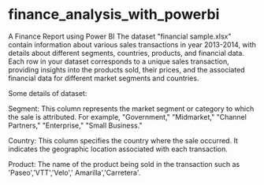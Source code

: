 # finance_analysis_with_powerbi

A Finance Report using Power BI
The dataset "financial sample.xlsx" contain information about various sales transactions in year 2013-2014, with details about different segments, countries, products, and financial data. Each row in your dataset corresponds to a unique sales transaction, providing insights into the products sold, their prices, and the associated financial data for different market segments and countries.

Some details of dataset:

Segment: This column represents the market segment or category to which the sale is attributed. For example, "Government," "Midmarket," "Channel Partners," "Enterprise," "Small Business."

Country: This column specifies the country where the sale occurred. It indicates the geographic location associated with each transaction.

Product: The name of the product being sold in the transaction such as 'Paseo','VTT','Velo',' Amarilla','Carretera'.

